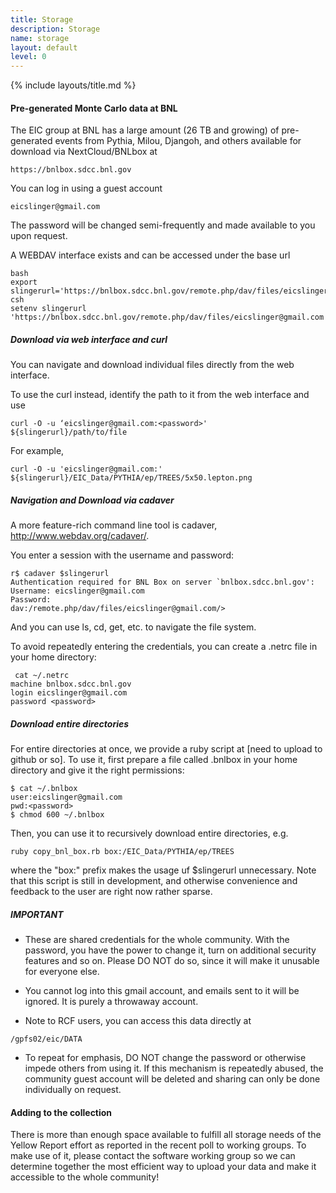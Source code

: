 ```yaml
---
title: Storage
description: Storage
name: storage
layout: default
level: 0
---
```


{% include layouts/title.md %}

#### Pre-generated Monte Carlo data at BNL

The EIC group at BNL has a large amount (26 TB and growing) of
pre-generated events from Pythia, Milou, Djangoh, and others available
for download via NextCloud/BNLbox at
```
https://bnlbox.sdcc.bnl.gov
```

You can log in using a guest account
```
eicslinger@gmail.com
```
The password will be changed semi-frequently and made available to you
upon request.

A WEBDAV interface exists and can be accessed under the base url
```
bash
export slingerurl='https://bnlbox.sdcc.bnl.gov/remote.php/dav/files/eicslinger@gmail.com'
csh
setenv slingerurl 'https://bnlbox.sdcc.bnl.gov/remote.php/dav/files/eicslinger@gmail.com'
```

##### Download via web interface and curl

You can navigate and download individual files directly from the web
interface.

To use the curl instead, identify the path to it from the web
interface and use
```
curl -O -u ‘eicslinger@gmail.com:<password>'
${slingerurl}/path/to/file
```
For example,
```
curl -O -u 'eicslinger@gmail.com:' ${slingerurl}/EIC_Data/PYTHIA/ep/TREES/5x50.lepton.png
```

##### Navigation and Download via cadaver
A more feature-rich command line tool is cadaver,
http://www.webdav.org/cadaver/.

You enter a session with the username and password:
```
r$ cadaver $slingerurl 
Authentication required for BNL Box on server `bnlbox.sdcc.bnl.gov':
Username: eicslinger@gmail.com
Password: 
dav:/remote.php/dav/files/eicslinger@gmail.com/>
```
And you can use ls, cd, get, etc. to navigate the file system.

To avoid repeatedly entering the credentials, you can create a .netrc
file in your home directory:
```
 cat ~/.netrc
machine bnlbox.sdcc.bnl.gov
login eicslinger@gmail.com
password <password>
```

##### Download entire directories
For entire directories at once, we provide a ruby script at
[need to upload to github or so].
To use it, first prepare a file called .bnlbox in your home directory
and give it the right permissions:
```
$ cat ~/.bnlbox 
user:eicslinger@gmail.com
pwd:<password>
$ chmod 600 ~/.bnlbox
```
Then, you can use it to recursively download entire directories, e.g.
```
ruby copy_bnl_box.rb box:/EIC_Data/PYTHIA/ep/TREES
```
where the "box:" prefix makes the usage uf $slingerurl
unnecessary. Note that this script is still in development, and
otherwise convenience and feedback to the user are right now rather sparse.

##### IMPORTANT #####
* These are shared credentials for the whole community. With the
  password, you have the power to change it, turn on additional
  security features and so on. Please DO NOT do so, since it will make
  it unusable for everyone else.

* You cannot log into this gmail account, and emails sent to it will
  be ignored. It is purely a throwaway account.

* Note to RCF users, you can access this data directly at
```
/gpfs02/eic/DATA
```

* To repeat for emphasis, DO NOT change the password or otherwise
  impede others from using it. If this mechanism is repeatedly abused,
  the community guest account will be deleted and sharing can only be
  done individually on request.



#### Adding to the collection ####
There is more than enough space available to fulfill all storage needs
of the Yellow Report effort as reported in the recent poll to working
groups. To make use of it, please contact the software working group
so we can determine together the most efficient way to upload your
data and make it accessible to the whole community!








